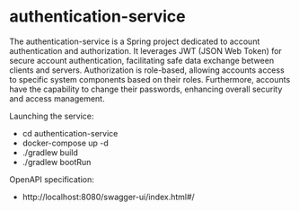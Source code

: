 # authentication-service
The authentication-service is a Spring project dedicated to account authentication and authorization. It leverages JWT (JSON Web Token) for secure account authentication, facilitating safe data exchange between clients and servers. Authorization is role-based, allowing accounts access to specific system components based on their roles. Furthermore, accounts have the capability to change their passwords, enhancing overall security and access management.

Launching the service:

- cd authentication-service
- docker-compose up -d
- ./gradlew build
- ./gradlew bootRun

OpenAPI specification:

- http://localhost:8080/swagger-ui/index.html#/